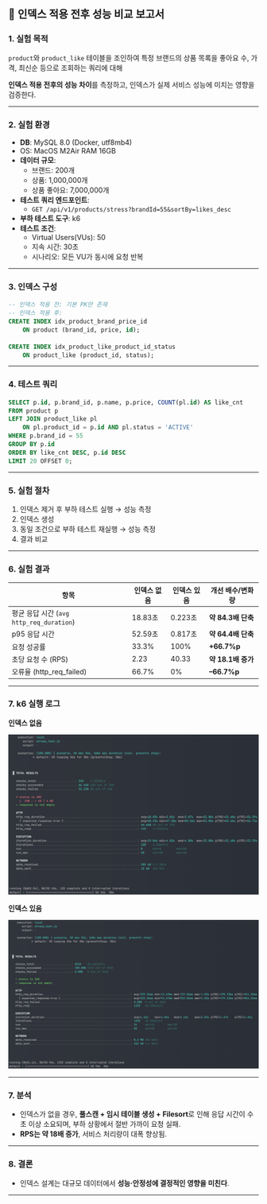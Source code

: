 ## 📌 인덱스 적용 전후 성능 비교 보고서

### 1. 실험 목적

`product`와 `product_like` 테이블을 조인하여 특정 브랜드의 상품 목록을 좋아요 수, 가격, 최신순 등으로 조회하는 쿼리에 대해

**인덱스 적용 전후의 성능 차이**를 측정하고, 인덱스가 실제 서비스 성능에 미치는 영향을 검증한다.

---

### 2. 실험 환경

- **DB**: MySQL 8.0 (Docker, utf8mb4)
- OS: MacOS M2Air RAM 16GB
- **데이터 규모**:
    - 브랜드: 200개
    - 상품: 1,000,000개
    - 상품 좋아요: 7,000,000개
- **테스트 쿼리 엔드포인트**:
    - `GET /api/v1/products/stress?brandId=55&sortBy=likes_desc`
- **부하 테스트 도구**: k6
- **테스트 조건**:
    - Virtual Users(VUs): 50
    - 지속 시간: 30초
    - 시나리오: 모든 VU가 동시에 요청 반복

---

### 3. 인덱스 구성

```sql
-- 인덱스 적용 전: 기본 PK만 존재
-- 인덱스 적용 후:
CREATE INDEX idx_product_brand_price_id
    ON product (brand_id, price, id);

CREATE INDEX idx_product_like_product_id_status
    ON product_like (product_id, status);
```

---

### 4. 테스트 쿼리

```sql
SELECT p.id, p.brand_id, p.name, p.price, COUNT(pl.id) AS like_cnt
FROM product p
LEFT JOIN product_like pl
    ON pl.product_id = p.id AND pl.status = 'ACTIVE'
WHERE p.brand_id = 55
GROUP BY p.id
ORDER BY like_cnt DESC, p.id DESC
LIMIT 20 OFFSET 0;
```

---

### 5. 실험 절차

1. 인덱스 제거 후 부하 테스트 실행 → 성능 측정
2. 인덱스 생성
3. 동일 조건으로 부하 테스트 재실행 → 성능 측정
4. 결과 비교

---

### 6. 실험 결과

| **항목** | **인덱스 없음** | **인덱스 있음** | **개선 배수/변화량** |
| --- | --- | --- | --- |
| 평균 응답 시간 (`avg http_req_duration`) | 18.83초 | 0.223초 | **약 84.3배 단축** |
| p95 응답 시간 | 52.59초 | 0.817초 | **약 64.4배 단축** |
| 요청 성공률 | 33.3% | 100% | **+66.7%p** |
| 초당 요청 수 (RPS) | 2.23 | 40.33 | **약 18.1배 증가** |
| 오류율 (http_req_failed) | 66.7% | 0% | **–66.7%p** |

---

### 7. k6 실행 로그

**인덱스 없음**

![index-k6-1.png](image/index-k6-1.png)

**인덱스 있음**

![index-k6-2.png](image/index-k6-2.png)

---

### 7. 분석

- 인덱스가 없을 경우, **풀스캔 + 임시 테이블 생성 + Filesort**로 인해 응답 시간이 수 초 이상 소요되며, 부하 상황에서 절반 가까이 요청 실패.
- **RPS는 약 18배 증가**, 서비스 처리량이 대폭 향상됨.

---

### 8. 결론

- 인덱스 설계는 대규모 데이터에서 **성능·안정성에 결정적인 영향을 미친다**.

---